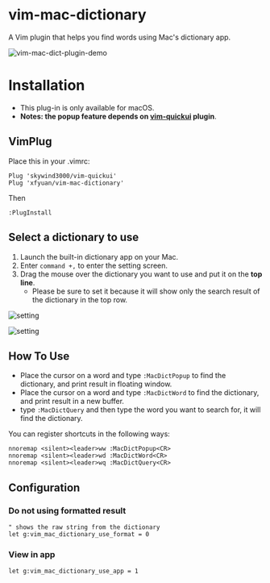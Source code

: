 # vim-mac-dictionary

A Vim plugin that helps you find words using Mac's dictionary app.

![vim-mac-dict-plugin-demo](https://cdn.jsdelivr.net/gh/xfyuan/ossimgs@master/20200714vim-mac-dict-plugin-demo.gif)

# Installation

* This plug-in is only available for macOS.
* **Notes: the popup feature depends on [vim-quickui](https://github.com/skywind3000/vim-quickui) plugin**.

## VimPlug

Place this in your .vimrc:

```viml
Plug 'skywind3000/vim-quickui'
Plug 'xfyuan/vim-mac-dictionary'
```

Then

```
:PlugInstall
```

## Select a dictionary to use

1. Launch the built-in dictionary app on your Mac.
2. Enter `command +,` to enter the setting screen.
3. Drag the mouse over the dictionary you want to use and put it on the **top line**.
    * Please be sure to set it because it will show only the search result of the dictionary in the top row.

![setting](https://user-images.githubusercontent.com/1855714/48071044-a4676000-e21c-11e8-8609-a8c33b58e28c.png )

![setting](https://user-images.githubusercontent.com/1855714/48068975-89462180-e217-11e8-9f01-a7d58ba690d8.png )

## How To Use

* Place the cursor on a word and type `:MacDictPopup` to find the dictionary, and print result in floating window. 
* Place the cursor on a word and type `:MacDictWord` to find the dictionary, and print result in a new buffer.
* type `:MacDictQuery` and then type the word you want to search for, it will find the dictionary.

You can register shortcuts in the following ways:

```viml
nnoremap <silent><leader>ww :MacDictPopup<CR>
nnoremap <silent><leader>wd :MacDictWord<CR>
nnoremap <silent><leader>wq :MacDictQuery<CR>
```

## Configuration

### Do not using formatted result

```viml
" shows the raw string from the dictionary
let g:vim_mac_dictionary_use_format = 0
```

### View in app

```viml
let g:vim_mac_dictionary_use_app = 1
```
